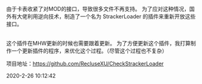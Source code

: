 由于卡表收紧了对MOD的接口，导致很多文件不再支持。
为了应对这种情况，国外有大佬利用逆向技术，制造了一个名为 StrackerLoader 的插件来重新开放这些接口。

</br>
这个插件在MHW更新的时候也需要跟着更新。
为了方便更新这个插件，我打算制作一个更新插件的程序，来优化这个过程。（尽管这个过程也不复杂）



项目地址：https://github.com/RecluseXU/CheckStrackerLoader

2020-2-26 10:12:42